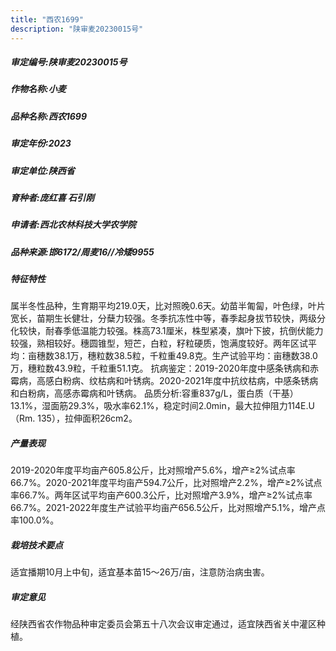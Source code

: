 ```yaml
---
title: "西农1699"
description: "陕审麦20230015号"
---
```

##### 审定编号:陕审麦20230015号

##### 作物名称:小麦

##### 品种名称:西农1699

##### 审定年份:2023

##### 审定单位:陕西省

##### 育种者:庞红喜 石引刚

##### 申请者:西北农林科技大学农学院

##### 品种来源:邯6172/周麦16//冷矮9955

##### 特征特性
属半冬性品种，生育期平均219.0天，比对照晚0.6天。幼苗半匍匐，叶色绿，叶片宽长，苗期生长健壮，分蘖力较强。冬季抗冻性中等，春季起身拔节较快，两级分化较快，耐春季低温能力较强。株高73.1厘米，株型紧凑，旗叶下披，抗倒伏能力较强，熟相较好。穗圆锥型，短芒，白粒，籽粒硬质，饱满度较好。两年区试平均：亩穗数38.1万，穗粒数38.5粒，千粒重49.8克。生产试验平均：亩穗数38.0万，穗粒数43.9粒，千粒重51.1克。
抗病鉴定：2019-2020年度中感条锈病和赤霉病，高感白粉病、纹枯病和叶锈病。2020-2021年度中抗纹枯病，中感条锈病和白粉病，高感赤霉病和叶锈病。
品质分析:容重837g/L，蛋白质（干基）13.1%，湿面筋29.3%，吸水率62.1%，稳定时间2.0min，最大拉伸阻力114E.U（Rm. 135），拉伸面积26cm2。

##### 产量表现
2019-2020年度平均亩产605.8公斤，比对照增产5.6%，增产≥2%试点率66.7%。2020-2021年度平均亩产594.7公斤，比对照增产2.2%，增产≥2%试点率66.7%。两年区试平均亩产600.3公斤，比对照增产3.9%，增产≥2%试点率66.7%。2021-2022年度生产试验平均亩产656.5公斤，比对照增产5.1%，增产点率100.0%。

##### 栽培技术要点
适宜播期10月上中旬，适宜基本苗15～26万/亩，注意防治病虫害。

##### 审定意见
经陕西省农作物品种审定委员会第五十八次会议审定通过，适宜陕西省关中灌区种植。

